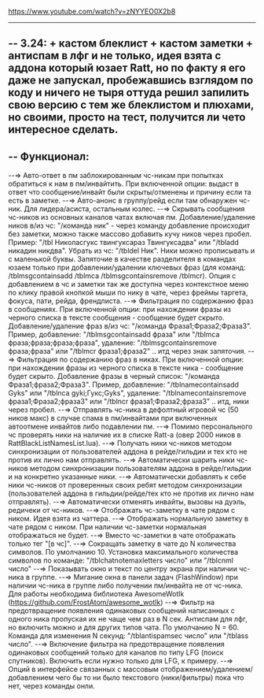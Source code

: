 https://www.youtube.com/watch?v=zNYYEO0X2b8

--------------------------------------------------------------------------------------------------------
-- 3.24: + кастом блеклист + кастом заметки + антиспам в лфг и не только, идея взята с аддона который юзает Ratt, но по факту я его даже не запускал, пробежавшись взглядом по коду и ничего не тыря оттуда решил запилить свою версию с тем же блеклистом и плюхами, но своими, просто на тест, получится ли чето интересное сделать.
--------------------------------------------------------------------------------------------------------
-- Функционал:
--------------------------------------------------------------------------------------------------------
--=> Авто-ответ в пм заблокированным чс-никам при попытках обратиться к нам в пм/инвайтить. При включенной опции: выдаст в ответ что сообщение/инвайт были скрыты/отменены и причину если та есть в заметке.
--=> Авто-анонс в группу/рейд если там обнаружен чс-ник. Для лидера/асиста, остальным юзлес.
--=> Скрывать сообщения чс-ников из основных каналов чатах включая пм. Добавление/удаление ников в/из чс: "/команда ник" - через команду добавление происходит без заметки, можно также массово добавить кучу ников через пробел. Пример: "/tbl Николасгукс твингуксараз Твингуксадва" или "/tbladd никадин никдва". Убрать из чс: "/tbldel Ник". Ники можно прописывать и с маленькой буквы. Запяточие  в качестве разделителя в командах юзаем только при добавлении/удалении ключевых фраз (для команд: /tblmsgcontainsadd /tblmca /tblmsgcontainsremove /tblmcr). Опция с добавлением в чс и заметки так же доступна через контекстное меню по клику правой кнопкой мыши по нику в чате, через фреймы таргета, фокуса, пати, рейда, френдлиста.
--=> Фильтрация по содержанию фраз в сообщениях. При включенной опции: при нахождении фразы из черного списка в тексте сообщения - сообщение будет скрыто. Добавление/удаление фраз в/из чс: "/команда Фраза1;Фраза2;Фраза3". Пример, добавление: "/tblmsgcontainsadd фраза" или "/tblmca фраза;фраза;фраза;фраза", удаление: "/tblmsgcontainsremove фраза;фраза" или "/tblmcr фраза1;фраза2" .. итд через знак запяточия.
--=> Фильтрация по содержанию фраз в никах. При включенной опции: при нахождении фразы из черного списка в тексте ника - сообщение будет скрыто. Добавление фразы в черный список: "/команда Фраза1;фраза2;Фраза3". Пример, добавление: "/tblnamecontainsadd Gyks" или "/tblnca gyki;Гукс;Gyks", удаление: "/tblnamecontainsremove фраза1;Фраза2;фраза3" или "/tblncr фраза1;Фраза2;фраза3" .. итд, ники через пробел.
--=> Отправлять чс-ника в дефолтный игровой чс (50 ников макс) в случае спама в пм/инвайтами при включенных автоотмене инвайтов либо подавлении пм.
--=> Помимо персонального чс проверять ники на наличие их в списке Ratt-а (овер 2000 ников в RattBlackListNamesList.lua).
--=> Получать ники чс-ников методом синхронизации от пользователей аддона в рейде/гильдии и тех кто не против их лично нам отправлять.
--=> Автоматически шарить ники чс-ников методом синхронизации пользователям аддона в рейде/гильдии и на конкретно указанные ники.
--=> Автоматически добавлять к себе ники чс-ников от проверенных своих ребят методом синхронизации (пользователей аддона в гильдии/рейде/тех кто не против их лично нам отправлять).
--=> Автоматически отменять инвайты, вызовы на дуэль, редичеки от чс-ников.
--=> Отображать чс-заметку в чате рядом с ником. Идея взята из чаттера.
--=> Отображать нормальную заметку в чате рядом с ником. При наличии чс-заметки нормальная отображаться не будет.
--=> Вместо чс-заметки в чате отображать только тег "[в чс]".
--=> Сокращать заметку в чате до N количества символов. По умолчанию 10. Установка максимального количества символов по команде: "/tblchatnotemaxletters число" или "/tblcnml число"
--=> Показывать окно и текст по центру экрана при наличии чс-ника в группе.
--=> Мигание окна в панели задач (FlashWindow) при наличии чс-ника в группе либо получении пм/инвайта не от чс-ника. Для работы необходима библиотека AwesomeWotlk (https://github.com/FrostAtom/awesome_wotlk)
--=> Фильтр на предотвращение появления одинаковых сообщений написанных с одного ника пропуская их не чаще чем раз в N сек. Антиспам для лфг, но включить можно и для других типов чата. По умолчанию N = 60. Команда для изменения N секунд: "/tblantispamsec число" или "/tblass число".
--=> Включение фильтра на предотвращение появления одинаковых сообщений только для каналов по типу LFG (поиск спутников). Включить если нужно только для LFG, к примеру.
--=> Опций в интерфейсе связанных с массовым отображением/удалением/добавлением чего бы то ни было текстового (ники/фильтры) пока что нет, через команды онли.
